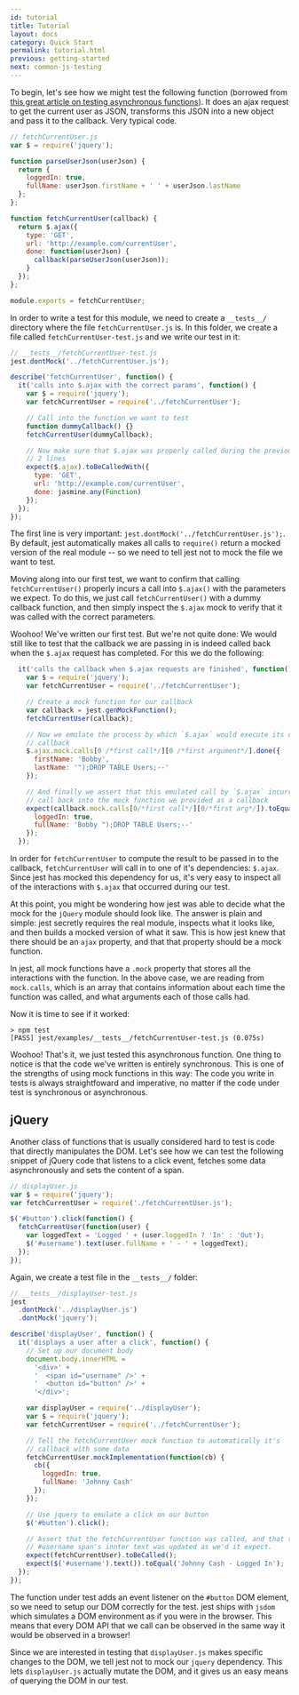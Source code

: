```yaml
---
id: tutorial
title: Tutorial
layout: docs
category: Quick Start
permalink: tutorial.html
previous: getting-started
next: common-js-testing
---
```



To begin, let's see how we might test the following function (borrowed from [this great article on testing asynchronous functions](http://martinfowler.com/articles/asyncJS.html)). It does an ajax request to get the current user as JSON, transforms this JSON into a new object and pass it to the callback. Very typical code.

```javascript
// fetchCurrentUser.js
var $ = require('jquery');

function parseUserJson(userJson) {
  return {
    loggedIn: true,
    fullName: userJson.firstName + ' ' + userJson.lastName
  };
};

function fetchCurrentUser(callback) {
  return $.ajax({
    type: 'GET',
    url: 'http://example.com/currentUser',
    done: function(userJson) {
      callback(parseUserJson(userJson));
    }
  });
};

module.exports = fetchCurrentUser;
```

In order to write a test for this module, we need to create a `__tests__/`
directory where the file `fetchCurrentUser.js` is. In this folder, we create a
file called `fetchCurrentUser-test.js` and we write our test in it:

```javascript
// __tests__/fetchCurrentUser-test.js
jest.dontMock('../fetchCurrentUser.js');

describe('fetchCurrentUser', function() {
  it('calls into $.ajax with the correct params', function() {
    var $ = require('jquery');
    var fetchCurrentUser = require('../fetchCurrentUser');

    // Call into the function we want to test
    function dummyCallback() {}
    fetchCurrentUser(dummyCallback);

    // Now make sure that $.ajax was properly called during the previous
    // 2 lines
    expect($.ajax).toBeCalledWith({
      type: 'GET',
      url: 'http://example.com/currentUser',
      done: jasmine.any(Function)
    });
  });
});
```

The first line is very important: `jest.dontMock('../fetchCurrentUser.js');`.
By default, jest automatically makes all calls to `require()` return a mocked
version of the real module -- so we need to tell jest not to mock the file we 
want to test.

Moving along into our first test, we want to confirm that calling 
`fetchCurrentUser()` properly incurs a call into `$.ajax()` with the parameters
we expect. To do this, we just call `fetchCurrentUser()` with a dummy callback
function, and then simply inspect the `$.ajax` mock to verify that it was called
with the correct parameters.

Woohoo! We've written our first test. But we're not quite done: We would still
like to test that the callback we are passing in is indeed called back when the
`$.ajax` request has completed. For this we do the following:

```javascript
  it('calls the callback when $.ajax requests are finished', function() {
    var $ = require('jquery');
    var fetchCurrentUser = require('../fetchCurrentUser');

    // Create a mock function for our callback
    var callback = jest.genMockFunction();
    fetchCurrentUser(callback);

    // Now we emulate the process by which `$.ajax` would execute its own
    // callback
    $.ajax.mock.calls[0 /*first call*/][0 /*first argument*/].done({
      firstName: 'Bobby',
      lastName: '");DROP TABLE Users;--'
    });

    // And finally we assert that this emulated call by `$.ajax` incurred a 
    // call back into the mock function we provided as a callback
    expect(callback.mock.calls[0/*first call*/][0/*first arg*/]).toEqual({
      loggedIn: true,
      fullName: 'Bobby ");DROP TABLE Users;--'
    });
  });
```

In order for `fetchCurrentUser` to compute the result to be passed in to the 
callback, `fetchCurrentUser` will call in to one of it's dependencies: `$.ajax`.
Since jest has mocked this dependency for us, it's very easy to inspect all of
the interactions with `$.ajax` that occurred during our test.

At this point, you might be wondering how jest was able to decide what the mock
for the `jQuery` module should look like. The answer is plain and simple: jest
secretly requires the real module, inspects what it looks like, and then builds 
a mocked version of what it saw. This is how jest knew that there should be an
`ajax` property, and that that property should be a mock function.

In jest, all mock functions have a `.mock` property that stores all the 
interactions with the function. In the above case, we are reading from 
`mock.calls`, which is an array that contains information about each time the 
function was called, and what arguments each of those calls had. 

Now it is time to see if it worked:

```
> npm test
[PASS] jest/examples/__tests__/fetchCurrentUser-test.js (0.075s)
```

Woohoo! That's it, we just tested this asynchronous function. One thing to 
notice is that the code we've written is entirely synchronous. This is one of 
the strengths of using mock functions in this way: The code you write in tests 
is always straightfoward and imperative, no matter if the code under test is
synchronous or asynchronous.


jQuery
------

Another class of functions that is usually considered hard to test is code that
directly manipulates the DOM. Let's see how we can test the following snippet of
jQuery code that listens to a click event, fetches some data asynchronously and
sets the content of a span.

```javascript
// displayUser.js
var $ = require('jquery');
var fetchCurrentUser = require('./fetchCurrentUser.js');

$('#button').click(function() {
  fetchCurrentUser(function(user) {
    var loggedText = 'Logged ' + (user.loggedIn ? 'In' : 'Out');
    $('#username').text(user.fullName + ' - ' + loggedText);
  });
});
```

Again, we create a test file in the `__tests__/` folder:

```javascript
// __tests__/displayUser-test.js
jest
  .dontMock('../displayUser.js')
  .dontMock('jquery');

describe('displayUser', function() {
  it('displays a user after a click', function() {
    // Set up our document body
    document.body.innerHTML =
      '<div>' +
      '  <span id="username" />' +
      '  <button id="button" />' +
      '</div>';

    var displayUser = require('../displayUser');
    var $ = require('jquery');
    var fetchCurrentUser = require('../fetchCurrentUser');

    // Tell the fetchCurrentUser mock function to automatically it's
    // callback with some data
    fetchCurrentUser.mockImplementation(function(cb) {
      cb({
        loggedIn: true,
        fullName: 'Johnny Cash'
      });
    });

    // Use jquery to emulate a click on our button
    $('#button').click();

    // Assert that the fetchCurrentUser function was called, and that the 
    // #username span's innter text was updated as we'd it expect.
    expect(fetchCurrentUser).toBeCalled();
    expect($('#username').text()).toEqual('Johnny Cash - Logged In');
  });
});
```

The function under test adds an event listener on the `#button` DOM element, so 
we need to setup our DOM correctly for the test. jest ships with `jsdom` which 
simulates a DOM environment as if you were in the browser. This means that every
DOM API that we call can be observed in the same way it would be observed in a
browser!

Since we are interested in testing that `displayUser.js` makes specific changes
to the DOM, we tell jest not to mock our `jquery` dependency. This lets
`displayUser.js` actually mutate the DOM, and it gives us an easy means of
querying the DOM in our test.
